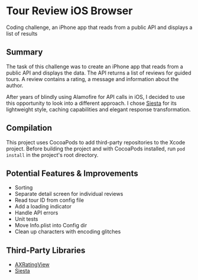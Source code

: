 # Tour Review iOS Browser #
Coding challenge, an iPhone app that reads from a public API and displays a list of results

## Summary ##
The task of this challenge was to create an iPhone app that reads from a public API and displays the data. The API returns a list of reviews for guided tours. A review contains a rating, a message and information about the author.

After years of blindly using Alamofire for API calls in iOS, I decided to use this opportunity to look into a different approach. I chose <a href="https://github.com/bustoutsolutions/siesta" target="_blank">Siesta</a> for its lightweight style, caching capabilities and elegant response transformation.

## Compilation ##
This project uses CocoaPods to add third-party repositories to the Xcode project. Before building the project and with CocoaPods installed, run `pod install` in the project's root directory.

## Potential Features & Improvements ##
* Sorting
* Separate detail screen for individual reviews
* Read tour ID from config file
* Add a loading indicator
* Handle API errors
* Unit tests
* Move Info.plist into Config dir
* Clean up characters with encoding glitches

## Third-Party Libraries ##
* <a href="https://github.com/akiroom/AXRatingView" target="_blank">AXRatingView</a>
* <a href="https://github.com/bustoutsolutions/siesta" target="_blank">Siesta</a>
